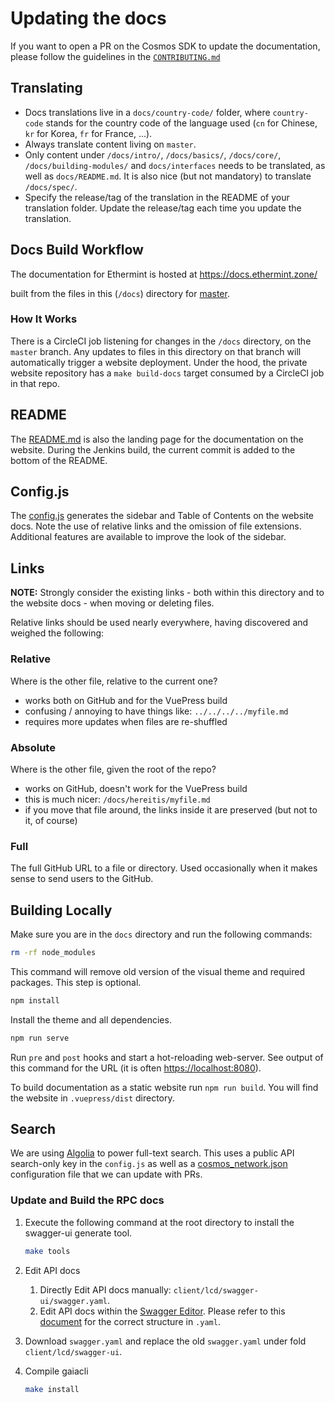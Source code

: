 # Updating the docs

If you want to open a PR on the Cosmos SDK to update the documentation, please follow the guidelines in the [`CONTRIBUTING.md`](https://github.com/torusresearch/ethermint/tree/master/CONTRIBUTING.md#updating-documentation)

## Translating

- Docs translations live in a `docs/country-code/` folder, where `country-code` stands for the country code of the language used (`cn` for Chinese, `kr` for Korea, `fr` for France, ...).
- Always translate content living on `master`.
- Only content under `/docs/intro/`, `/docs/basics/`, `/docs/core/`, `/docs/building-modules/` and `docs/interfaces` needs to be translated, as well as `docs/README.md`. It is also nice (but not mandatory) to translate `/docs/spec/`.
- Specify the release/tag of the translation in the README of your translation folder. Update the release/tag each time you update the translation.

## Docs Build Workflow

The documentation for Ethermint is hosted at https://docs.ethermint.zone/

built from the files in this (`/docs`) directory for
[master](https://github.com/torusresearch/ethermint/tree/master/docs).

### How It Works

There is a CircleCI job listening for changes in the `/docs` directory, on
the `master` branch. Any updates to files in this directory
on that branch will automatically trigger a website deployment. Under the hood,
the private website repository has a `make build-docs` target consumed by a CircleCI job in that repo.

## README

The [README.md](./README.md) is also the landing page for the documentation
on the website. During the Jenkins build, the current commit is added to the bottom
of the README.

## Config.js

The [config.js](./.vuepress/config.js) generates the sidebar and Table of Contents
on the website docs. Note the use of relative links and the omission of
file extensions. Additional features are available to improve the look
of the sidebar.

## Links

**NOTE:** Strongly consider the existing links - both within this directory
and to the website docs - when moving or deleting files.

Relative links should be used nearly everywhere, having discovered and weighed the following:

### Relative

Where is the other file, relative to the current one?

- works both on GitHub and for the VuePress build
- confusing / annoying to have things like: `../../../../myfile.md`
- requires more updates when files are re-shuffled

### Absolute

Where is the other file, given the root of the repo?

- works on GitHub, doesn't work for the VuePress build
- this is much nicer: `/docs/hereitis/myfile.md`
- if you move that file around, the links inside it are preserved (but not to it, of course)

### Full

The full GitHub URL to a file or directory. Used occasionally when it makes sense
to send users to the GitHub.

## Building Locally

Make sure you are in the `docs` directory and run the following commands:

```bash
rm -rf node_modules
```

This command will remove old version of the visual theme and required packages. This step is optional.

```bash
npm install
```

Install the theme and all dependencies.

```bash
npm run serve
```

Run `pre` and `post` hooks and start a hot-reloading web-server. See output of this command for the URL (it is often [https://localhost:8080](https://localhost:8080)).

To build documentation as a static website run `npm run build`. You will find the website in `.vuepress/dist` directory.

## Search

We are using [Algolia](https://www.algolia.com) to power full-text search. This uses a public API search-only key in the `config.js` as well as a [cosmos_network.json](https://github.com/algolia/docsearch-configs/blob/master/configs/cosmos_network.json) configuration file that we can update with PRs.

### Update and Build the RPC docs

1. Execute the following command at the root directory to install the swagger-ui generate tool.
  
   ```bash
   make tools
   ```

2. Edit API docs
   1. Directly Edit API docs manually: `client/lcd/swagger-ui/swagger.yaml`.
   2. Edit API docs within the [Swagger Editor](https://editor.swagger.io/). Please refer to this [document](https://swagger.io/docs/specification/2-0/basic-structure/) for the correct structure in `.yaml`.
3. Download `swagger.yaml` and replace the old `swagger.yaml` under fold `client/lcd/swagger-ui`.
4. Compile gaiacli

   ```bash
   make install
   ```

